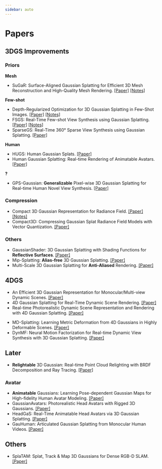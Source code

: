 ```yaml
---
sidebar: auto
---
```


# Papers

## 3DGS Improvements

### Priors

**Mesh**

- SuGaR: Surface-Aligned Gaussian Splatting for Efficient 3D Mesh Reconstruction and High-Quality Mesh Rendering. [[Paper]](https://arxiv.org/abs/2311.12775) [[Notes]](./20231121-sugar.md)

**Few-shot**

- Depth-Regularized Optimization for 3D Gaussian Splatting in Few-Shot Images. [[Paper]](https://arxiv.org/abs/2311.13398) [[Notes]](./20231122-depth-reg-3dgs-few-shot.md)
- FSGS: Real-Time Few-shot View Synthesis using Gaussian Splatting. [[Paper]](https://arxiv.org/abs/2312.00451) [[Notes]](./20231201-fsgs.md)
- SparseGS: Real-Time 360° Sparse View Synthesis using Gaussian Splatting. [[Paper]](https://arxiv.org/abs/2312.00206)

**Human**

- HUGS: Human Gaussian Splats. [[Paper]](https://arxiv.org/abs/2311.17910)
- Human Gaussian Splatting: Real-time Rendering of Animatable Avatars. [[Paper]](https://arxiv.org/abs/2311.17113)

**?**

- GPS-Gaussian: **Generalizable** Pixel-wise 3D Gaussian Splatting for Real-time Human Novel View Synthesis. [[Paper]](https://arxiv.org/abs/2312.02155)

### Compression

- Compact 3D Gaussian Representation for Radiance Field. [[Paper]](https://arxiv.org/abs/2311.13681) [[Notes]](./20231122-compact-3dgs.md)
- Compact3D: Compressing Gaussian Splat Radiance Field Models with Vector Quantization. [[Paper]](https://arxiv.org/abs/2311.18159)

### Others

- GaussianShader: 3D Gaussian Splatting with Shading Functions for **Reflective Surfaces**. [[Paper]](https://arxiv.org/abs/2311.17977)
- Mip-Splatting: **Alias-free** 3D Gaussian Splatting. [[Paper]](https://arxiv.org/abs/2311.16493)
- Multi-Scale 3D Gaussian Splatting for **Anti-Aliased** Rendering. [[Paper]](https://arxiv.org/abs/2311.17089)

## 4DGS

- An Efficient 3D Gaussian Representation for Monocular/Multi-view Dynamic Scenes. [[Paper]](https://arxiv.org/abs/2311.12897)
- 4D Gaussian Splatting for Real-Time Dynamic Scene Rendering. [[Paper]](https://arxiv.org/abs/2310.08528)
- Real-time Photorealistic Dynamic Scene Representation and Rendering with 4D Gaussian Splatting. [[Paper]](https://arxiv.org/abs/2310.10642)

<!--  -->

- MD-Splatting: Learning Metric Deformation from 4D Gaussians in Highly Deformable Scenes. [[Paper]](https://arxiv.org/abs/2312.00583)
- DynMF: Neural Motion Factorization for Real-time Dynamic View Synthesis with 3D Gaussian Splatting. [[Paper]](https://arxiv.org/abs/2312.00112)

## Later

- **Relightable** 3D Gaussian: Real-time Point Cloud Relighting with BRDF Decomposition and Ray Tracing. [[Paper]](https://arxiv.org/abs/2311.16043)

### Avatar

- **Animatable** Gaussians: Learning Pose-dependent Gaussian Maps for High-fidelity Human Avatar Modeling. [[Paper]](https://arxiv.org/abs/2311.16096)
- GaussianAvatars: Photorealistic Head Avatars with Rigged 3D Gaussians. [[Paper]](https://arxiv.org/abs/2312.02069)
- HeadGaS: Real-Time Animatable Head Avatars via 3D Gaussian Splatting. [[Paper]](https://arxiv.org/abs/2312.02902)
- GauHuman: Articulated Gaussian Splatting from Monocular Human Videos. [[Paper]](https://arxiv.org/abs/2312.02973)

## Others

- SplaTAM: Splat, Track & Map 3D Gaussians for Dense RGB-D SLAM. [[Paper]](https://arxiv.org/abs/2312.02126)
